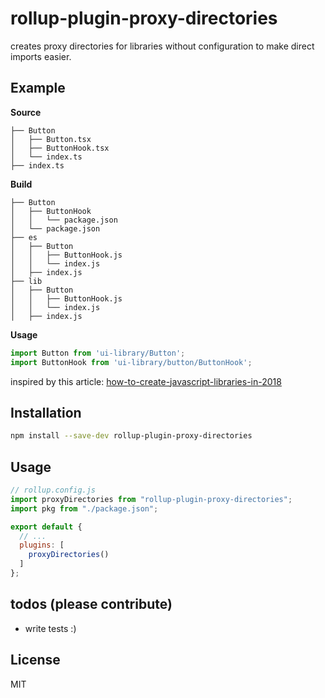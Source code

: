 # rollup-plugin-proxy-directories

creates proxy directories for libraries without configuration to make direct imports easier.

## Example
**Source**
```
├── Button
│   ├── Button.tsx
│   ├── ButtonHook.tsx
│   └── index.ts
├── index.ts
```

**Build**
```
├── Button
│   ├── ButtonHook
│   │   └── package.json
│   └── package.json
├── es
│   ├── Button
│   │   ├── ButtonHook.js
│   │   └── index.js
│   ├── index.js
├── lib
│   ├── Button
│   │   ├── ButtonHook.js
│   │   └── index.js
│   ├── index.js
```

**Usage**
```js
import Button from 'ui-library/Button';
import ButtonHook from 'ui-library/button/ButtonHook';
```
inspired by this article: [how-to-create-javascript-libraries-in-2018](https://developers.livechatinc.com/blog/how-to-create-javascript-libraries-in-2018-part-2/)

## Installation

```bash
npm install --save-dev rollup-plugin-proxy-directories
```

## Usage

```js
// rollup.config.js
import proxyDirectories from "rollup-plugin-proxy-directories";
import pkg from "./package.json";

export default {
  // ...
  plugins: [
    proxyDirectories()
  ]
};
```

## todos (please contribute)

* write tests :)


## License

MIT
